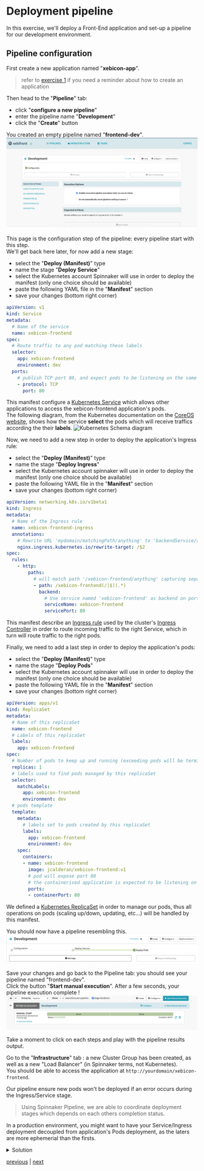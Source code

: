 # Deployment pipeline
In this exercise, we'll deploy a Front-End application and set-up a pipeline for our development environment.

## Pipeline configuration
First create a new application named "**xebicon-app**".
> refer to [exercise 1](../../part1/exercise1/README.md) if you need a reminder about how to create an application

Then head to the "**Pipeline**" tab: 
- click "**configure a new pipeline**"
- enter the pipeline name "**Development**"
- click the "**Create**" button

You created an empty pipeline named "**frontend-dev**".
![Pipeline configuration page](./emptyPipelineConfig.png)

This page is the configuration step of the pipeline: every pipeline start with this step.  
We'll get back here later, for now add a new stage:
- select the "**Deploy (Manifest)**" type
- name the stage "**Deploy Service**"
- select the Kubernetes account Spinnaker will use in order to deploy the manifest (only one choice should be available)
- paste the following YAML file in the "**Manifest**" section
- save your changes (bottom right corner)

```yaml
apiVersion: v1
kind: Service
metadata:
  # Name of the service
  name: xebicon-frontend
spec:
  # Route traffic to any pod matching these labels
  selector:
    app: xebicon-frontend
    environment: dev
  ports:
    # publish TCP port 80, and expect pods to be listening on the same port
    - protocol: TCP
      port: 80

```

This manifest configure a [Kubernetes Service](https://kubernetes.io/docs/concepts/services-networking/service/) which allows other applications to access the xebicon-frontend application's pods.  
The following diagram, from the Kubernetes documentation on the [CoreOS website](https://coreos.com/kubernetes/docs/latest/services.html), 
shows how the service **select** the pods which will receive traffics according the their **labels**.
![Kubernetes Schema diagram](https://coreos.com/kubernetes/docs/latest/img/service.svg)

Now, we need to add a new step in order to deploy the application's Ingress rule:
- select the "**Deploy (Manifest)**" type
- name the stage "**Deploy Ingress**"
- select the Kubernetes account spinnaker will use in order to deploy the manifest (only one choice should be available)
- paste the following YAML file in the "**Manifest**" section
- save your changes (bottom right corner)  

```yaml
apiVersion: networking.k8s.io/v1beta1
kind: Ingress
metadata:
  # Name of the Ingress rule
  name: xebicon-frontend-ingress
  annotations:
    # Rewrite URL 'mydomain/matchingPath/anything' to 'backendService/anything'
    nginx.ingress.kubernetes.io/rewrite-target: /$2
spec:
  rules:
    - http:
        paths:
          # will match path '/xebicon-frontend/anything' capturing separately (/) and (anything)
          - path: /xebicon-frontend(/|$)(.*)
            backend:
              # Use service named 'xebicon-frontend' as backend on port 80
              serviceName: xebicon-frontend
              servicePort: 80
```
This manifest describe an [Ingress rule](https://kubernetes.io/docs/concepts/services-networking/ingress/) used by the cluster's [Ingress Controller](https://kubernetes.io/docs/concepts/services-networking/ingress-controllers/) in order to route incoming traffic to the right Service, which in turn will route traffic to the right pods.

Finally, we need to add a last step in order to deploy the application's pods:
- select the "**Deploy (Manifest)**" type
- name the stage "**Deploy Pods**"
- select the Kubernetes account spinnaker will use in order to deploy the manifest (only one choice should be available)
- paste the following YAML file in the "**Manifest**" section
- save your changes (bottom right corner)  

```yaml
apiVersion: apps/v1
kind: ReplicaSet
metadata:
  # Name of this replicaSet
  name: xebicon-frontend
  # Labels of this replicaSet
  labels:
    app: xebicon-frontend
spec:
  # Number of pods to keep up and running (exceeding pods will be terminated)
  replicas: 1
  # labels used to find pods managed by this replicaSet
  selector:
    matchLabels:
      app: xebicon-frontend
      environment: dev
  # pods template
  template:
    metadata:
      # labels set to pods created by this replicaSet
      labels:
        app: xebicon-frontend
        environment: dev
    spec:
      containers:
      - name: xebicon-frontend
        image: jcalderan/xebicon-frontend:v1
        # pod will expose port 80
        # the containerised application is expected to be listening on this port
        ports:
        - containerPort: 80
```

We defined a [Kubernetes ReplicaSet](https://kubernetes.io/docs/concepts/workloads/controllers/replicaset) in order to manage our pods, thus all operations on pods (scaling up/down, updating, etc...) will be handled by this manifest.  

You should now have a pipeline resembling this.
![Your pipeline overview](./pipeineOverview.png)

Save your changes and go back to the Pipeline tab: you should see your pipeline named "frontend-dev".  
Click the button "**Start manual execution**". After a few seconds, your pipeline execution complete !
![Your pipeline execution complete](./pipelineCompleted1.png)

Take a moment to click on each steps and play with the pipeline results output.  

Go to the "**Infrastructure**" tab : a new Cluster Group has been created, as well as a new "Load Balancer" (in Spinnaker terms, not Kubernetes).  
You should be able to access the application at ```http://yourdomain/xebicon-frontend```.

Our pipeline ensure new pods won't be deployed if an error occurs during the Ingress/Service stage.
> Using Spinnaker Pipeline, we are able to coordinate deployment stages which depends on each others completion status.  

In a production environment, you might want to have your Service/Ingress deployment decoupled from application's Pods deployment, as the laters are more ephemerial than the firsts.

<details>  
  <summary>Solution</summary>  
  <p>  
    Click "**Pipeline Actions**" (upper right), then click "Edit as JSON", and copy paste the following JSON.  
      
```json
{
  "keepWaitingPipelines": false,
  "lastModifiedBy": "anonymous",
  "limitConcurrent": true,
  "stages": [
    {
      "account": "kubernetes",
      "cloudProvider": "kubernetes",
      "manifests": [
        {
          "apiVersion": "networking.k8s.io/v1beta1",
          "kind": "Ingress",
          "metadata": {
            "annotations": {
              "nginx.ingress.kubernetes.io/rewrite-target": "/$2"
            },
            "name": "xebicon-frontend-ingress"
          },
          "spec": {
            "rules": [
              {
                "http": {
                  "paths": [
                    {
                      "backend": {
                        "serviceName": "xebicon-frontend",
                        "servicePort": 80
                      },
                      "path": "/xebicon-frontend(/|$)(.*)"
                    }
                  ]
                }
              }
            ]
          }
        }
      ],
      "moniker": {
        "app": "xebicon-app"
      },
      "name": "Deploy Ingress",
      "refId": "1",
      "requisiteStageRefIds": [
        "2"
      ],
      "skipExpressionEvaluation": false,
      "source": "text",
      "trafficManagement": {
        "enabled": false,
        "options": {
          "enableTraffic": false,
          "services": []
        }
      },
      "type": "deployManifest"
    },
    {
      "account": "kubernetes",
      "cloudProvider": "kubernetes",
      "manifests": [
        {
          "apiVersion": "v1",
          "kind": "Service",
          "metadata": {
            "name": "xebicon-frontend"
          },
          "spec": {
            "ports": [
              {
                "port": 80,
                "protocol": "TCP"
              }
            ],
            "selector": {
              "app": "xebicon-frontend",
              "environment": "dev"
            }
          }
        }
      ],
      "moniker": {
        "app": "xebicon-app"
      },
      "name": "Deploy Service",
      "refId": "2",
      "requisiteStageRefIds": [],
      "skipExpressionEvaluation": false,
      "source": "text",
      "trafficManagement": {
        "enabled": false,
        "options": {
          "enableTraffic": false,
          "services": []
        }
      },
      "type": "deployManifest"
    },
    {
      "account": "kubernetes",
      "cloudProvider": "kubernetes",
      "manifests": [
        {
          "apiVersion": "apps/v1",
          "kind": "ReplicaSet",
          "metadata": {
            "labels": {
              "app": "xebicon-frontend"
            },
            "name": "xebicon-frontend"
          },
          "spec": {
            "replicas": 1,
            "selector": {
              "matchLabels": {
                "app": "xebicon-frontend",
                "environment": "dev"
              }
            },
            "template": {
              "metadata": {
                "labels": {
                  "app": "xebicon-frontend",
                  "environment": "dev"
                }
              },
              "spec": {
                "containers": [
                  {
                    "image": "jcalderan/xebicon-frontend:v1",
                    "name": "xebicon-frontend",
                    "ports": [
                      {
                        "containerPort": 80
                      }
                    ]
                  }
                ]
              }
            }
          }
        }
      ],
      "moniker": {
        "app": "xebicon-app"
      },
      "name": "Deploy Pods",
      "refId": "3",
      "requisiteStageRefIds": [
        "1"
      ],
      "skipExpressionEvaluation": false,
      "source": "text",
      "trafficManagement": {
        "enabled": false,
        "options": {
          "enableTraffic": false,
          "services": []
        }
      },
      "type": "deployManifest"
    }
  ],
  "triggers": []
}
```  
  </p>
</details>

[previous](../../part1/exercise1/README.md) | [next](../exercise2/README.md)
